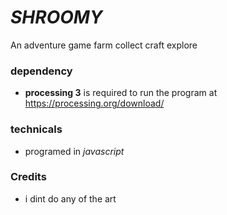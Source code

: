 

# *SHROOMY* 
 
An adventure game farm collect craft explore

### dependency 
- **processing 3** is required to run the program at https://processing.org/download/


### technicals

- programed in  *javascript*


### Credits
* i dint do any of the art
